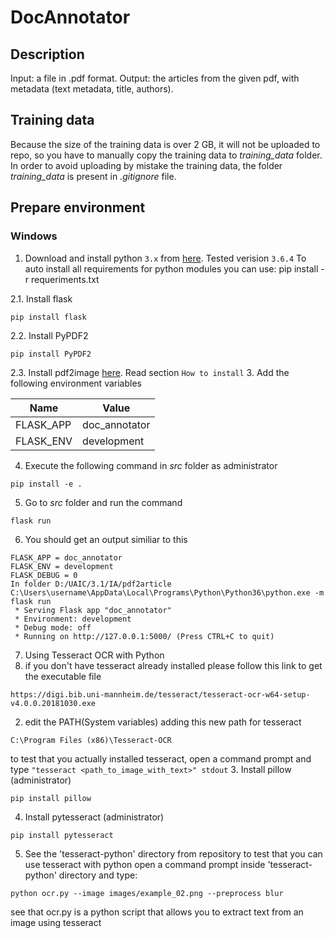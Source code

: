 # DocAnnotator

## Description

Input: a file in .pdf format. Output: the articles from the given pdf, with metadata (text metadata, title, authors).

## Training data

Because the size of the training data is over 2 GB, it will not be uploaded to repo, so you have to manually copy the training data to *training_data* folder. In order to avoid uploading by mistake the training data, the folder *training_data* is present in *.gitignore* file.

## Prepare environment

### Windows

1. Download and install python `3.x` from [here](https://www.python.org/downloads/). Tested verision `3.6.4`
To auto install all requirements for python modules you can use: pip install -r requeriments.txt

2.1. Install flask
```
pip install flask
```
2.2. Install PyPDF2
```
pip install PyPDF2
```
2.3. Install pdf2image [here](https://github.com/Belval/pdf2image). Read section `How to install`
3. Add the following environment variables

| Name | Value |
| ------ | ------ |
| FLASK_APP | doc_annotator |
| FLASK_ENV | development |

4. Execute the following command in *src* folder as administrator
```
pip install -e .
```
5. Go to *src* folder and run the command
```
flask run
```
6. You should get an output similiar to this
```
FLASK_APP = doc_annotator
FLASK_ENV = development
FLASK_DEBUG = 0
In folder D:/UAIC/3.1/IA/pdf2article
C:\Users\username\AppData\Local\Programs\Python\Python36\python.exe -m flask run
 * Serving Flask app "doc_annotator"
 * Environment: development
 * Debug mode: off
 * Running on http://127.0.0.1:5000/ (Press CTRL+C to quit)
```

7. Using Tesseract OCR with Python
  1. if you don't have tesseract already installed please follow this link to get the executable file
  ```
https://digi.bib.uni-mannheim.de/tesseract/tesseract-ocr-w64-setup-v4.0.0.20181030.exe
```
  2. edit the PATH(System variables) adding this new path for tesseract
   ```
C:\Program Files (x86)\Tesseract-OCR
```
to test that you actually installed tesseract, open a command prompt and type ``` "tesseract <path_to_image_with_text>" stdout ```
  3. Install pillow (administrator)
```
pip install pillow
```
  4. Install pytesseract (administrator)
  ```
pip install pytesseract
```
  5. See the 'tesseract-python' directory from repository
to test that you can use tesseract with python open a command prompt inside 'tesseract-python' directory and type:

```
python ocr.py --image images/example_02.png --preprocess blur
```
see that ocr.py is a python script that allows you to extract text from an image using tesseract
